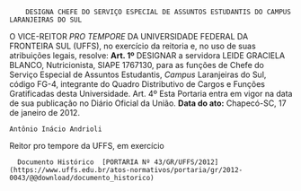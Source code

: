         DESIGNA CHEFE DO SERVIÇO ESPECIAL DE ASSUNTOS ESTUDANTIS DO CAMPUS LARANJEIRAS DO SUL  

 O VICE-REITOR *PRO TEMPORE*  DA UNIVERSIDADE FEDERAL DA FRONTEIRA SUL (UFFS), no exercício da reitoria e, no uso de suas atribuições legais, resolve:   **Art. 1º**  DESIGNAR a servidora LEIDE GRACIELA BLANCO, Nutricionista, SIAPE 1767130, para as funções de Chefe do Serviço Especial de Assuntos Estudantis, *Campus*  Laranjeiras do Sul, código FG-4, integrante do Quadro Distributivo de Cargos e Funções Gratificadas desta Universidade.   Art. 4º Esta Portaria entra em vigor na data de sua publicação no Diário Oficial da União.        **Data do ato:** Chapecó-SC, 17 de janeiro de 2012.   
 

    Antônio Inácio Andrioli   
 Reitor pro tempore da UFFS, em exercício 

      Documento Histórico  [PORTARIA Nº 43/GR/UFFS/2012](https://www.uffs.edu.br/atos-normativos/portaria/gr/2012-0043/@@download/documento_historico)     
      